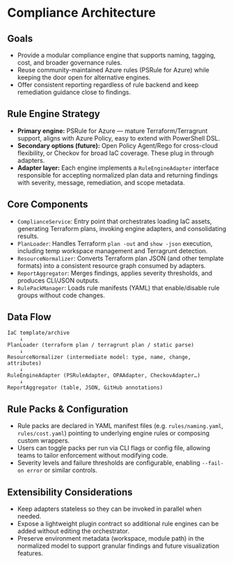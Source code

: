 # Compliance Architecture

## Goals
- Provide a modular compliance engine that supports naming, tagging, cost, and broader governance rules.
- Reuse community-maintained Azure rules (PSRule for Azure) while keeping the door open for alternative engines.
- Offer consistent reporting regardless of rule backend and keep remediation guidance close to findings.

## Rule Engine Strategy
- **Primary engine:** PSRule for Azure — mature Terraform/Terragrunt support, aligns with Azure Policy, easy to extend with PowerShell DSL.
- **Secondary options (future):** Open Policy Agent/Rego for cross-cloud flexibility, or Checkov for broad IaC coverage. These plug in through adapters.
- **Adapter layer:** Each engine implements a `RuleEngineAdapter` interface responsible for accepting normalized plan data and returning findings with severity, message, remediation, and scope metadata.

## Core Components
- `ComplianceService`: Entry point that orchestrates loading IaC assets, generating Terraform plans, invoking engine adapters, and consolidating results.
- `PlanLoader`: Handles Terraform `plan -out` and `show -json` execution, including temp workspace management and Terragrunt detection.
- `ResourceNormalizer`: Converts Terraform plan JSON (and other template formats) into a consistent resource graph consumed by adapters.
- `ReportAggregator`: Merges findings, applies severity thresholds, and produces CLI/JSON outputs.
- `RulePackManager`: Loads rule manifests (YAML) that enable/disable rule groups without code changes.

## Data Flow
```
IaC template/archive
    ↓
PlanLoader (terraform plan / terragrunt plan / static parse)
    ↓
ResourceNormalizer (intermediate model: type, name, change, attributes)
    ↓
RuleEngineAdapter (PSRuleAdapter, OPAAdapter, CheckovAdapter…)
    ↓
ReportAggregator (table, JSON, GitHub annotations)
```

## Rule Packs & Configuration
- Rule packs are declared in YAML manifest files (e.g. `rules/naming.yaml`, `rules/cost.yaml`) pointing to underlying engine rules or composing custom wrappers.
- Users can toggle packs per run via CLI flags or config file, allowing teams to tailor enforcement without modifying code.
- Severity levels and failure thresholds are configurable, enabling `--fail-on error` or similar controls.

## Extensibility Considerations
- Keep adapters stateless so they can be invoked in parallel when needed.
- Expose a lightweight plugin contract so additional rule engines can be added without editing the orchestrator.
- Preserve environment metadata (workspace, module path) in the normalized model to support granular findings and future visualization features.
